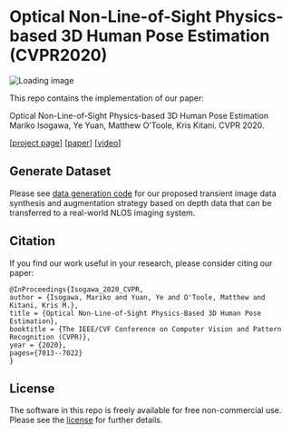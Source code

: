 # Optical Non-Line-of-Sight Physics-based 3D Human Pose Estimation (CVPR2020)

![Loading image](teaser.png "teaser")

This repo contains the implementation of our paper:

Optical Non-Line-of-Sight Physics-based 3D Human Pose Estimation
Mariko Isogawa, Ye Yuan, Matthew O'Toole, Kris Kitani. CVPR 2020.

[[project page](https://marikoisogawa.github.io/project/nlos_pose.html)] [[paper](http://openaccess.thecvf.com/content_CVPR_2020/html/Isogawa_Optical_Non-Line-of-Sight_Physics-Based_3D_Human_Pose_Estimation_CVPR_2020_paper.html)] [[video](https://www.youtube.com/watch?v=4HFulrdmLE8)]


## Generate Dataset
Please see [data generation code](https://github.com/marikoisogawa/OpticalNLOSPose/tree/master/data_generation) for our proposed transient image data synthesis and augmentation strategy based on depth data that can be transferred to a real-world NLOS imaging system.


## Citation
If you find our work useful in your research, please consider citing our paper:
```
@InProceedings{Isogawa_2020_CVPR,
author = {Isogawa, Mariko and Yuan, Ye and O'Toole, Matthew and Kitani, Kris M.},
title = {Optical Non-Line-of-Sight Physics-Based 3D Human Pose Estimation},
booktitle = {The IEEE/CVF Conference on Computer Vision and Pattern Recognition (CVPR)},
year = {2020},
pages={7013--7022}
}
```

## License
The software in this repo is freely available for free non-commercial use. Please see the [license](https://github.com/marikoisogawa/OpticalNLOSPose/LICENSE) for further details.